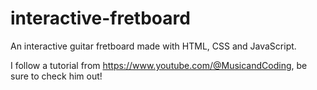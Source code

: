 # interactive-fretboard
 An interactive guitar fretboard made with HTML, CSS and JavaScript.

 I follow a tutorial from https://www.youtube.com/@MusicandCoding,
 be sure to check him out!
